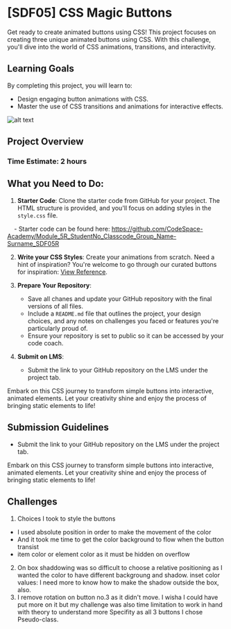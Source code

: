 # [SDF05] CSS Magic Buttons

Get ready to create animated buttons using CSS! This project focuses on creating three unique animated buttons using CSS. With this challenge, you'll dive into the world of CSS animations, transitions, and interactivity.

## Learning Goals

By completing this project, you will learn to:

- Design engaging button animations with CSS.
- Master the use of CSS transitions and animations for interactive effects.

![alt text](./images/image.png)

## Project Overview

### Time Estimate: 2 hours

## What you Need to Do:

1. **Starter Code**: Clone the starter code from GitHub for your project. The HTML structure is provided, and you'll focus on adding styles in the `style.css` file.

    - Starter code can be found here: https://github.com/CodeSpace-Academy/Module_5R_StudentNo_Classcode_Group_Name-Surname_SDF05R

2. **Write your CSS Styles**: Create your animations from scratch. Need a hint of inspiration? You're welcome to go through our curated buttons for inspiration: [View Reference](https://codepen.io/codespace-academy/pen/xxmWrjX). 

3. **Prepare Your Repository**: 
    - Save all chanes and update your GitHub repository with the final versions of all files.
    - Include a `README.md` file that outlines the project, your design choices, and any notes on challenges you faced or features you're particularly proud of.
    - Ensure your repository is set to public so it can be accessed by your code coach.

4. **Submit on LMS**:
    - Submit the link to your GitHub repository on the LMS under the project tab.

Embark on this CSS journey to transform simple buttons into interactive, animated elements. Let your creativity shine and enjoy the process of bringing static elements to life!


## Submission Guidelines
- Submit the link to your GitHub repository on the LMS under the project tab.

Embark on this CSS journey to transform simple buttons into interactive, animated elements. Let your creativity shine and enjoy the process of bringing static elements to life!

## Challenges

1. Choices I took to style the buttons
 - I used absolute position in order to make the movement of the color
 - And it took me time to get the color background to flow when the button transist
 - item color or element color as it must be hidden on overflow
 2. On box shaddowing was so difficult to choose a relative positioning as I wanted the color to have different backgroung and shadow. inset color values: I need more to know how to make the shadow outside the box, also.
 3. I remove rotation on button no.3 as it didn't move. I wisha I could have put more on it but my challenge was also time limitation to work in hand with theory to understand more Specifity as all 3 buttons I chose Pseudo-class.